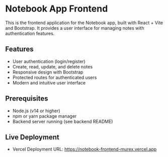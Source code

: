 # Notebook App Frontend

This is the frontend application for the Notebook app, built with React + Vite and Bootstrap. It provides a user interface for managing notes with authentication features.

## Features

- User authentication (login/register)
- Create, read, update, and delete notes
- Responsive design with Bootstrap
- Protected routes for authenticated users
- Modern and intuitive user interface

## Prerequisites

- Node.js (v14 or higher)
- npm or yarn package manager
- Backend server running (see backend README)

## Live Deployment

- Vercel Deployment URL: https://notebook-frontend-murex.vercel.app